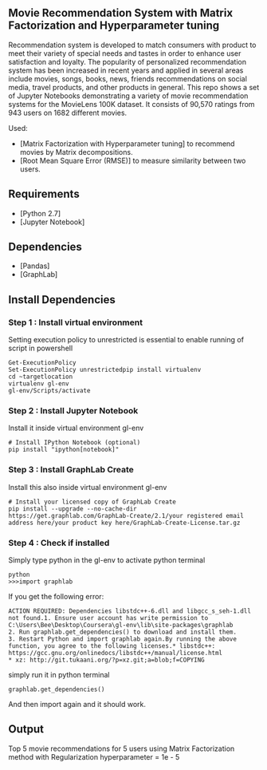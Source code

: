 ## Movie Recommendation System with Matrix Factorization and Hyperparameter tuning

Recommendation system is developed to match consumers with product to meet their variety of special needs and tastes in order to enhance user satisfaction and loyalty. The popularity of personalized recommendation system has been increased in recent years and applied in several areas include movies, songs, books, news, friends recommendations on social media, travel products, and other products in general. This repo shows a set of Jupyter Notebooks demonstrating a variety of movie recommendation systems for the MovieLens 100K dataset. It consists of 90,570 ratings from 943 users on 1682 different movies.

Used:
* [Matrix Factorization with Hyperparameter tuning] to recommend movies by Matrix decompositions.
* [Root Mean Square Error (RMSE)] to measure similarity between two users.

## Requirements
* [Python 2.7]
* [Jupyter Notebook]

## Dependencies
* [Pandas]
* [GraphLab]

## Install Dependencies
### Step 1 : Install virtual environment
Setting execution policy to unrestricted is essential to enable running of script in powershell
```
Get-ExecutionPolicy
Set-ExecutionPolicy unrestrictedpip install virtualenv
cd ~targetlocation
virtualenv gl-env
gl-env/Scripts/activate
```

### Step 2 : Install Jupyter Notebook
Install it inside virtual environment gl-env
```
# Install IPython Notebook (optional)
pip install "ipython[notebook]"
```

### Step 3 : Install GraphLab Create
Install this also inside virtual environment gl-env
```
# Install your licensed copy of GraphLab Create
pip install --upgrade --no-cache-dir https://get.graphlab.com/GraphLab-Create/2.1/your registered email address here/your product key here/GraphLab-Create-License.tar.gz
```

### Step 4 : Check if installed
Simply type python in the gl-env to activate python terminal
```
python
>>>import graphlab
```
If you get the following error:
```
ACTION REQUIRED: Dependencies libstdc++-6.dll and libgcc_s_seh-1.dll not found.1. Ensure user account has write permission to C:\Users\Bee\Desktop\Coursera\gl-env\lib\site-packages\graphlab
2. Run graphlab.get_dependencies() to download and install them.
3. Restart Python and import graphlab again.By running the above function, you agree to the following licenses.* libstdc++: https://gcc.gnu.org/onlinedocs/libstdc++/manual/license.html
* xz: http://git.tukaani.org/?p=xz.git;a=blob;f=COPYING
```
simply run it in python terminal
```
graphlab.get_dependencies()
```
And then import again and it should work.

## Output
Top 5 movie recommendations for 5 users using Matrix Factorization method with Regularization hyperparameter = 1e - 5

